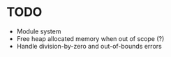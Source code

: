 # TODO
- Module system
- Free heap allocated memory when out of scope (?)
- Handle division-by-zero and out-of-bounds errors
